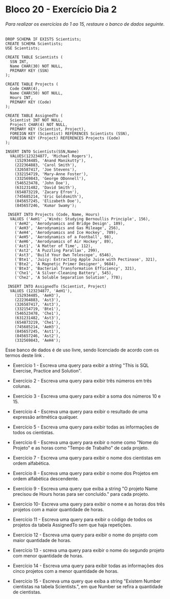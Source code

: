 # Bloco 20 - Exercício Dia 2

###### Para realizar os exercícios do 1 ao 15, restaure o banco de dados seguinte.


```
DROP SCHEMA IF EXISTS Scientists;
CREATE SCHEMA Scientists;
USE Scientists;

CREATE TABLE Scientists (
  SSN INT,
  Name CHAR(30) NOT NULL,
  PRIMARY KEY (SSN)
);

CREATE TABLE Projects (
  Code CHAR(4),
  Name CHAR(50) NOT NULL,
  Hours INT,
  PRIMARY KEY (Code)
);

CREATE TABLE AssignedTo (
  Scientist INT NOT NULL,
  Project CHAR(4) NOT NULL,
  PRIMARY KEY (Scientist, Project),
  FOREIGN KEY (Scientist) REFERENCES Scientists (SSN),
  FOREIGN KEY (Project) REFERENCES Projects (Code)
);

INSERT INTO Scientists(SSN,Name)
  VALUES(123234877, 'Michael Rogers'),
    (152934485, 'Anand Manikutty'),
    (222364883, 'Carol Smith'),
    (326587417, 'Joe Stevens'),
    (332154719, 'Mary-Anne Foster'),
    (332569843, 'George ODonnell'),
    (546523478, 'John Doe'),
    (631231482, 'David Smith'),
    (654873219, 'Zacary Efron'),
    (745685214, 'Eric Goldsmith'),
    (845657245, 'Elizabeth Doe'),
    (845657246, 'Kumar Swamy');

 INSERT INTO Projects (Code, Name, Hours)
  VALUES ('AeH1' ,'Winds: Studying Bernoullis Principle', 156),
    ('AeH2', 'Aerodynamics and Bridge Design', 189),
    ('AeH3', 'Aerodynamics and Gas Mileage', 256),
    ('AeH4', 'Aerodynamics and Ice Hockey', 789),
    ('AeH5', 'Aerodynamics of a Football', 98),
    ('AeH6', 'Aerodynamics of Air Hockey', 89),
    ('Ast1', 'A Matter of Time', 112),
    ('Ast2', 'A Puzzling Parallax', 299),
    ('Ast3', 'Build Your Own Telescope', 6546),
    ('Bte1', 'Juicy: Extracting Apple Juice with Pectinase', 321),
    ('Bte2', 'A Magnetic Primer Designer', 9684),
    ('Bte3', 'Bacterial Transformation Efficiency', 321),
    ('Che1', 'A Silver-Cleaning Battery', 545),
    ('Che2', 'A Soluble Separation Solution', 778);

 INSERT INTO AssignedTo (Scientist, Project)
  VALUES (123234877, 'AeH1'),
    (152934485, 'AeH3'),
    (222364883, 'Ast3'),
    (326587417, 'Ast3'),
    (332154719, 'Bte1'),
    (546523478, 'Che1'),
    (631231482, 'Ast3'),
    (654873219, 'Che1'),
    (745685214, 'AeH3'),
    (845657245, 'Ast1'),
    (845657246, 'Ast2'),
    (332569843, 'AeH4');
```

Esse banco de dados é de uso livre, sendo licenciado de acordo com os termos deste link .

- Exercício 1 - Escreva uma query para exibir a string "This is SQL Exercise, Practice and Solution".

- Exercício 2 - Escreva uma query para exibir três números em três colunas.

- Exercício 3 - Escreva uma query para exibir a soma dos números 10 e 15.

- Exercício 4 - Escreva uma query para exibir o resultado de uma expressão aritmética qualquer.

- Exercício 5 - Escreva uma query para exibir todas as informações de todos os cientistas.

- Exercício 6 - Escreva uma query para exibir o nome como "Nome do Projeto" e as horas como "Tempo de Trabalho" de cada projeto.

- Exercício 7 - Escreva uma query para exibir o nome dos cientistas em ordem alfabética.

- Exercício 8 - Escreva uma query para exibir o nome dos Projetos em ordem alfabética descendente.

- Exercício 9 - Escreva uma query que exiba a string "O projeto Name precisou de Hours horas para ser concluído." para cada projeto.

- Exercício 10- Escreva uma query para exibir o nome e as horas dos três projetos com a maior quantidade de horas.

- Exercício 11 - Escreva uma query para exibir o código de todos os projetos da tabela AssignedTo sem que haja repetições.

- Exercício 12 - Escreva uma query para exibir o nome do projeto com maior quantidade de horas.

- Exercício 13 - screva uma query para exibir o nome do segundo projeto com menor quantidade de horas.

- Exercício 14 - Escreva uma query para exibir todas as informações dos cinco projetos com a menor quantidade de horas.

- Exercício 15 - Escreva uma query que exiba a string "Existem Number cientistas na tabela Scientists.", em que Number se refira a quantidade de cientistas.

